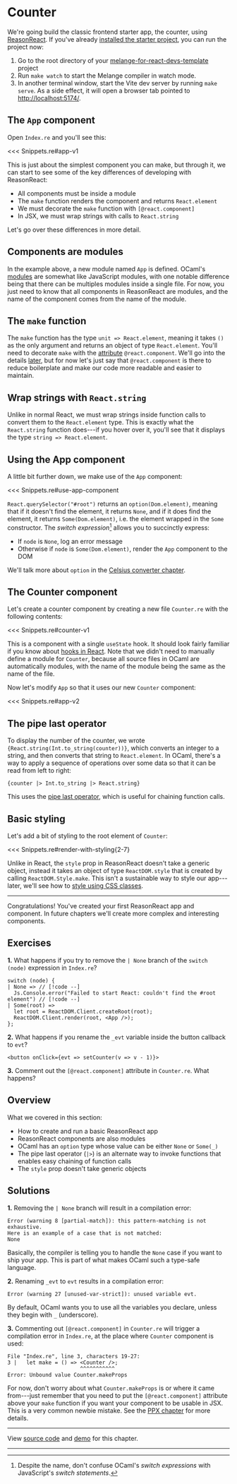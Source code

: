 # Counter

We're going build the classic frontend starter app, the counter, using
[ReasonReact](https://reasonml.github.io/reason-react/). If you've already
[installed the starter project](/installation/), you can run the project now:

1. Go to the root directory of your
[melange-for-react-devs-template](https://github.com/melange-re/melange-for-react-devs-template)
project
1. Run `make watch` to start the Melange compiler in watch mode.
1. In another terminal window, start the Vite dev server by running `make
serve`. As a side effect, it will open a browser tab pointed to
<a href="http://localhost:5174/" target="_blank" rel="noreferrer
noopener">http://localhost:5174/</a>.

## The `App` component

Open `Index.re` and you'll see this:

<<< Snippets.re#app-v1

This is just about the simplest component you can make, but through it, we can
start to see some of the key differences of developing with ReasonReact:

- All components must be inside a module
- The `make` function renders the component and returns `React.element`
- We must decorate the `make` function with `[@react.component]`
- In JSX, we must wrap strings with calls to `React.string`

Let's go over these differences in more detail.

## Components are modules

In the example above, a new module named `App` is defined. OCaml's
[modules](https://cs3110.github.io/textbook/chapters/modules/modules.html) are
somewhat like JavaScript modules, with one notable difference being that there
can be multiples modules inside a single file. For now, you just need to know
that all components in ReasonReact are modules, and the name of the component
comes from the name of the module.

## The `make` function

The `make` function has the type `unit => React.element`, meaning it takes `()`
as the only argument and returns an object of type `React.element`. You'll need
to decorate `make` with the
[attribute](https://melange.re/v3.0.0/communicate-with-javascript/#attributes)
`@react.component`. We'll go into the details [later](/todo), but for now
let's just say that `@react.component` is there to reduce boilerplate and make
our code more readable and easier to maintain.

## Wrap strings with `React.string`

Unlike in normal React, we must wrap strings inside function calls to convert
them to the `React.element` type. This is exactly what the `React.string`
function does---if you hover over it, you'll see that it displays the type
`string => React.element`.

## Using the App component

A little bit further down, we make use of the `App` component:

<<< Snippets.re#use-app-component

`React.querySelector("#root")` returns an `option(Dom.element)`, meaning that if
it doesn't find the element, it returns `None`, and if it does find the element,
it returns `Some(Dom.element)`, i.e. the element wrapped in the `Some`
constructor. The *switch expression*[^1] allows you to succinctly express:

- If `node` is `None`, log an error message
- Otherwise if `node` is `Some(Dom.element)`, render the `App` component to the
  DOM

We'll talk more about `option` in the [Celsius converter chapter](/celsius-converter-option/).

## The Counter component

Let's create a counter component by creating a new file `Counter.re` with the
following contents:

<<< Snippets.re#counter-v1

This is a component with a single `useState` hook. It should look fairly
familiar if you know about [hooks in
React](https://react.dev/reference/react/hooks). Note that we didn't need to
manually define a module for `Counter`, because all source files in OCaml are
automatically modules, with the name of the module being the same as the name of
the file.

Now let's modify `App` so that it uses our new `Counter` component:

<<< Snippets.re#app-v2

## The pipe last operator

To display the number of the counter, we wrote
`{React.string(Int.to_string(counter))}`, which converts an integer to a string,
and then converts that string to `React.element`. In OCaml, there's a way
to apply a sequence of operations over some data so that it can be
read from left to right:

```reason
{counter |> Int.to_string |> React.string}
```

This uses the [pipe last operator](https://melange.re/v3.0.0/communicate-with-javascript/#pipe-last),
which is useful for chaining function calls.

## Basic styling

Let's add a bit of styling to the root element of `Counter`:

<<< Snippets.re#render-with-styling{2-7}

Unlike in React, the `style` prop in ReasonReact doesn't take a generic object,
instead it takes an object of type `ReactDOM.style` that is created by calling
`ReactDOM.Style.make`. This isn't a sustainable way to style our app---later,
we'll see how to [style using CSS classes](/todo).

----

Congratulations! You've created your first ReasonReact app and component. In
future chapters we'll create more complex and interesting components.

## Exercises

<b>1.</b> What happens if you try to remove the `| None` branch of the
`switch (node)` expression in `Index.re`?

```reason
switch (node) {
| None => // [!code --]
  Js.Console.error("Failed to start React: couldn't find the #root element") // [!code --]
| Some(root) =>
  let root = ReactDOM.Client.createRoot(root);
  ReactDOM.Client.render(root, <App />);
};
```

<b>2.</b> What happens if you rename the `_evt` variable inside the button
callback to `evt`?

```reason
<button onClick={evt => setCounter(v => v - 1)}>
```

<b>3.</b> Comment out the `[@react.component]` attribute in `Counter.re`. What
happens?

## Overview

What we covered in this section:

- How to create and run a basic ReasonReact app
- ReasonReact components are also modules
- OCaml has an `option` type whose value can be either `None` or `Some(_)`
- The pipe last operator (`|>`) is an alternate way to invoke functions that enables
  easy chaining of function calls
- The `style` prop doesn't take generic objects

## Solutions

<b>1.</b> Removing the `| None` branch will result in a compilation error:

```
Error (warning 8 [partial-match]): this pattern-matching is not exhaustive.
Here is an example of a case that is not matched:
None
```

Basically, the compiler is telling you to handle the `None` case if you want
to ship your app. This is part of what makes OCaml such a type-safe language.

<b>2.</b> Renaming `_evt` to `evt` results in a compilation error:

```
Error (warning 27 [unused-var-strict]): unused variable evt.
```

By default, OCaml wants you to use all the variables you declare, unless they
begin with `_` (underscore).

<b>3.</b> Commenting out `[@react.component]` in `Counter.re` will trigger a
compilation error in `Index.re`, at the place where `Counter` component is used:

```
File "Index.re", line 3, characters 19-27:
3 |   let make = () => <Counter />;
                       ^^^^^^^^^^^
Error: Unbound value Counter.makeProps
```

For now, don't worry about what `Counter.makeProps` is or where it came
from---just remember that you need to put the `[@react.component]` attribute
above your `make` function if you want your component to be usable in JSX. This
is a very common newbie mistake. See the [PPX chapter](/todo) for more details.

-----

View [source
code](https://github.com/melange-re/melange-for-react-devs/blob/main/src/counter/)
and [demo](https://react-book.melange.re/demo/src/counter/) for this chapter.

-----

[^1]: Despite the name, don't confuse OCaml's *switch expressions* with
    JavaScript's *switch statements*.

